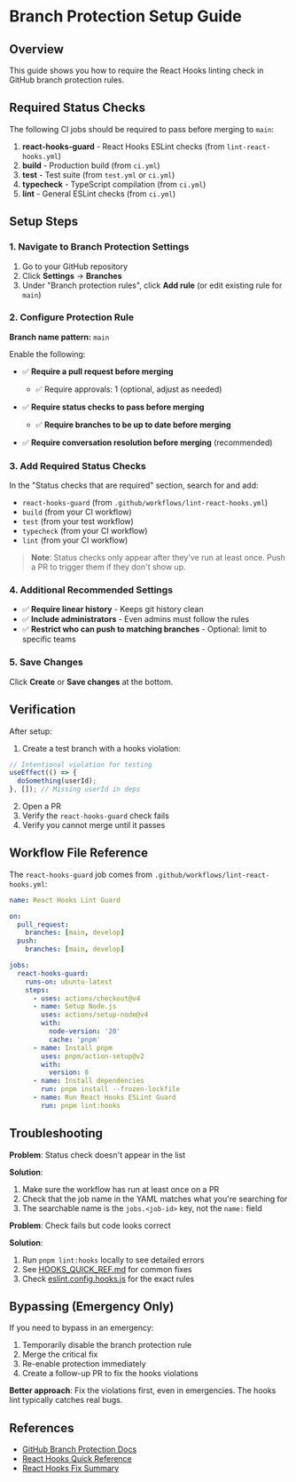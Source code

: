 # Branch Protection Setup Guide

## Overview

This guide shows you how to require the React Hooks linting check in GitHub branch protection rules.

## Required Status Checks

The following CI jobs should be required to pass before merging to `main`:

1. **react-hooks-guard** - React Hooks ESLint checks (from `lint-react-hooks.yml`)
2. **build** - Production build (from `ci.yml`)
3. **test** - Test suite (from `test.yml` or `ci.yml`)
4. **typecheck** - TypeScript compilation (from `ci.yml`)
5. **lint** - General ESLint checks (from `ci.yml`)

## Setup Steps

### 1. Navigate to Branch Protection Settings

1. Go to your GitHub repository
2. Click **Settings** → **Branches**
3. Under "Branch protection rules", click **Add rule** (or edit existing rule for `main`)

### 2. Configure Protection Rule

**Branch name pattern:** `main`

Enable the following:

- ✅ **Require a pull request before merging**
  - ✅ Require approvals: 1 (optional, adjust as needed)

- ✅ **Require status checks to pass before merging**
  - ✅ **Require branches to be up to date before merging**

- ✅ **Require conversation resolution before merging** (recommended)

### 3. Add Required Status Checks

In the "Status checks that are required" section, search for and add:

- `react-hooks-guard` (from `.github/workflows/lint-react-hooks.yml`)
- `build` (from your CI workflow)
- `test` (from your test workflow)
- `typecheck` (from your CI workflow)
- `lint` (from your CI workflow)

> **Note**: Status checks only appear after they've run at least once. Push a PR to trigger them if they don't show up.

### 4. Additional Recommended Settings

- ✅ **Require linear history** - Keeps git history clean
- ✅ **Include administrators** - Even admins must follow the rules
- ✅ **Restrict who can push to matching branches** - Optional: limit to specific teams

### 5. Save Changes

Click **Create** or **Save changes** at the bottom.

## Verification

After setup:

1. Create a test branch with a hooks violation:

```typescript
// Intentional violation for testing
useEffect(() => {
  doSomething(userId);
}, []); // Missing userId in deps
```

2. Open a PR
3. Verify the `react-hooks-guard` check fails
4. Verify you cannot merge until it passes

## Workflow File Reference

The `react-hooks-guard` job comes from `.github/workflows/lint-react-hooks.yml`:

```yaml
name: React Hooks Lint Guard

on:
  pull_request:
    branches: [main, develop]
  push:
    branches: [main, develop]

jobs:
  react-hooks-guard:
    runs-on: ubuntu-latest
    steps:
      - uses: actions/checkout@v4
      - name: Setup Node.js
        uses: actions/setup-node@v4
        with:
          node-version: '20'
          cache: 'pnpm'
      - name: Install pnpm
        uses: pnpm/action-setup@v2
        with:
          version: 8
      - name: Install dependencies
        run: pnpm install --frozen-lockfile
      - name: Run React Hooks ESLint Guard
        run: pnpm lint:hooks
```

## Troubleshooting

**Problem**: Status check doesn't appear in the list

**Solution**:

1. Make sure the workflow has run at least once on a PR
2. Check that the job name in the YAML matches what you're searching for
3. The searchable name is the `jobs.<job-id>` key, not the `name:` field

**Problem**: Check fails but code looks correct

**Solution**:

1. Run `pnpm lint:hooks` locally to see detailed errors
2. See [HOOKS_QUICK_REF.md](../../HOOKS_QUICK_REF.md) for common fixes
3. Check [eslint.config.hooks.js](../../eslint.config.hooks.js) for the exact rules

## Bypassing (Emergency Only)

If you need to bypass in an emergency:

1. Temporarily disable the branch protection rule
2. Merge the critical fix
3. Re-enable protection immediately
4. Create a follow-up PR to fix the hooks violations

**Better approach**: Fix the violations first, even in emergencies. The hooks lint typically catches real bugs.

## References

- [GitHub Branch Protection Docs](https://docs.github.com/en/repositories/configuring-branches-and-merges-in-your-repository/managing-protected-branches/about-protected-branches)
- [React Hooks Quick Reference](../../HOOKS_QUICK_REF.md)
- [React Hooks Fix Summary](../../REACT_HOOKS_FIX_SUMMARY.md)
